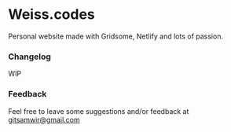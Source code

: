 # Weiss.codes

Personal website made with Gridsome, Netlify and lots of passion.

### Changelog

WIP

### Feedback

Feel free to leave some suggestions and/or feedback at gitsamwir@gmail.com
